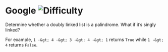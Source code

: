 # Google ![Difficulty](https://img.shields.io/badge/-EASY-green)
	
Determine whether a doubly linked list is a palindrome. What if it’s singly linked?
	
For example, `1 -&gt; 4 -&gt; 3 -&gt; 4 -&gt; 1` returns `True` while `1 -&gt; 4` returns `False`.
	

